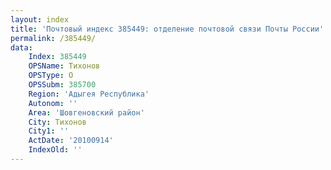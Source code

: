 ```yaml
---
layout: index
title: 'Почтовый индекс 385449: отделение почтовой связи Почты России'
permalink: /385449/
data:
    Index: 385449
    OPSName: Тихонов
    OPSType: О
    OPSSubm: 385700
    Region: 'Адыгея Республика'
    Autonom: ''
    Area: 'Шовгеновский район'
    City: Тихонов
    City1: ''
    ActDate: '20100914'
    IndexOld: ''
---
```

